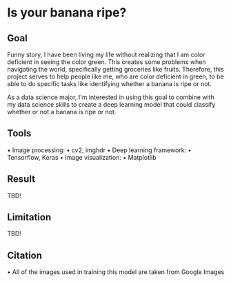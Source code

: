 # Is your banana ripe?

## Goal
Funny story, I have been living my life without realizing that I am color deficient in seeing the color green. This creates some problems when navigating the world, specifically getting groceries like fruits. Therefore, this project serves to help people like me, who are color deficient in green, to be able to do specific tasks like identifying whether a banana is ripe or not. 

As a data science major, I'm interested in using this goal to combine with my data science skills to create a deep learning model that could classify whether or not a banana is ripe or not. 

## Tools
• Image processing:
  • cv2, imghdr
• Deep learning framework:
  • Tensorflow, Keras
• Image visualization:
  • Matplotlib

## Result
TBD!

## Limitation
TBD!

## Citation
• All of the images used in training this model are taken from Google Images
